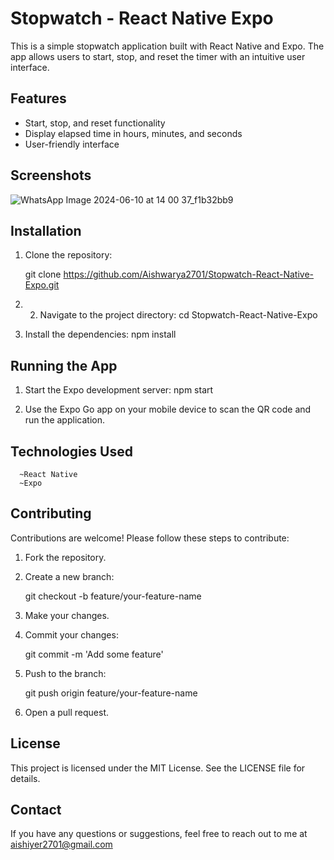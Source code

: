 # Stopwatch - React Native Expo

This is a simple stopwatch application built with React Native and Expo. The app allows users to start, stop, and reset the timer with an intuitive user interface.

## Features

- Start, stop, and reset functionality
- Display elapsed time in hours, minutes, and seconds
- User-friendly interface

## Screenshots

![WhatsApp Image 2024-06-10 at 14 00 37_f1b32bb9](https://github.com/Aishwarya2701/Stopwatch-React-Native-Expo/assets/74247717/ebd287b7-d5a2-486b-bcdc-e32a4cd25184)


## Installation

1. Clone the repository:
   
   git clone https://github.com/Aishwarya2701/Stopwatch-React-Native-Expo.git

2. 2. Navigate to the project directory:
  cd Stopwatch-React-Native-Expo

3. Install the dependencies:
   npm install

## Running the App

1. Start the Expo development server:
   npm start

2. Use the Expo Go app on your mobile device to scan the QR code and run the application.

## Technologies Used
      ~React Native
      ~Expo
      

## Contributing

Contributions are welcome! Please follow these steps to contribute:

1. Fork the repository.
   
2. Create a new branch:

    git checkout -b feature/your-feature-name

3. Make your changes.
4. Commit your changes:

    git commit -m 'Add some feature'

5. Push to the branch:

   git push origin feature/your-feature-name

6. Open a pull request.

## License

This project is licensed under the MIT License. See the LICENSE file for details.

## Contact

If you have any questions or suggestions, feel free to reach out to me at aishiyer2701@gmail.com
